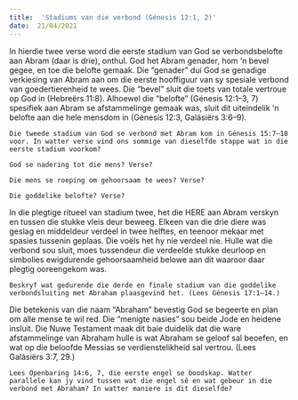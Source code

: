 ```yaml
---
title:  'Stadiums van die verbond (Génesis 12:1, 2)'
date:  21/04/2021
---
```


In hierdie twee verse word die eerste stadium van God se verbondsbelofte aan Abram (daar is drie), onthul. God het Abram genader, hom ‘n bevel gegee, en toe die belofte gemaak. Die “genader” dui God se genadige verkiesing van Abram aan om die eerste hooffiguur van sy spesiale verbond van goedertierenheid te wees. Die “bevel” sluit die toets van totale vertroue op God in (Hebreërs 11:8). Alhoewel die “belofte” (Génesis 12:1–3, 7) spesifiek aan Abram se afstammelinge gemaak was, sluit dit uiteindelik ‘n belofte aan die hele mensdom in (Génesis 12:3, Galásiërs 3:6–9).

`Die tweede stadium van God se verbond met Abram kom in Génesis 15:7–18 voor. In watter verse vind ons sommige van dieselfde stappe wat in die eerste stadium voorkom?`

`God se nadering tot die mens? Verse?`

`Die mens se roeping om gehoorsaam te wees? Verse?`

`Die goddelike belofte? Verse?`

In die plegtige ritueel van stadium twee, het die HERE aan Abram verskyn en tussen die stukke vleis deur beweeg. Elkeen van die drie diere was geslag en middeldeur verdeel in twee helftes, en teenoor mekaar met spasies tussenin geplaas. Die voëls het hy nie verdeel nie. Hulle wat die verbond sou sluit, moes tussendeur die verdeelde stukke deurloop en simbolies ewigdurende gehoorsaamheid belowe aan dit waaroor daar plegtig ooreengekom was.

`Beskryf wat gedurende die derde en finale stadium van die goddelike verbondsluiting met Abraham plaasgevind het. (Lees Génesis 17:1–14.)`

Die betekenis van die naam “Abraham” bevestig God se begeerte en plan om alle mense te wil red. Die “menigte nasies” sou beide Jode en heidene insluit. Die Nuwe Testament maak dit baie duidelik dat die ware afstammelinge van Abraham hulle is wat Abraham se geloof sal beoefen, en wat op die beloofde Messias se verdienstelikheid sal vertrou. (Lees Galásiërs 3:7, 29.)

`Lees Openbaring 14:6, 7, die eerste engel se boodskap. Watter parallele kan jy vind tussen wat die engel sê en wat gebeur in die verbond met Abraham? In watter maniere is dit dieselfde?`
